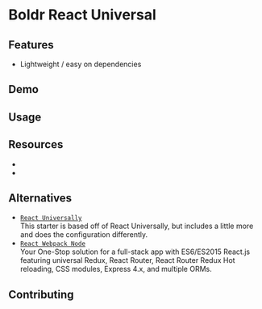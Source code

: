 # Boldr React Universal

## Features

- Lightweight / easy on dependencies


## Demo

## Usage

## Resources
-
-

## Alternatives
- [`React Universally`](https://github.com/ctrlplusb/react-universally)  
This starter is based off of React Universally, but includes a little more and does the configuration differently.
- [`React Webpack Node`](https://github.com/choonkending/react-webpack-node)  
Your One-Stop solution for a full-stack app with ES6/ES2015 React.js featuring universal Redux, React Router, React Router Redux Hot reloading, CSS modules, Express 4.x, and multiple ORMs.


## Contributing
